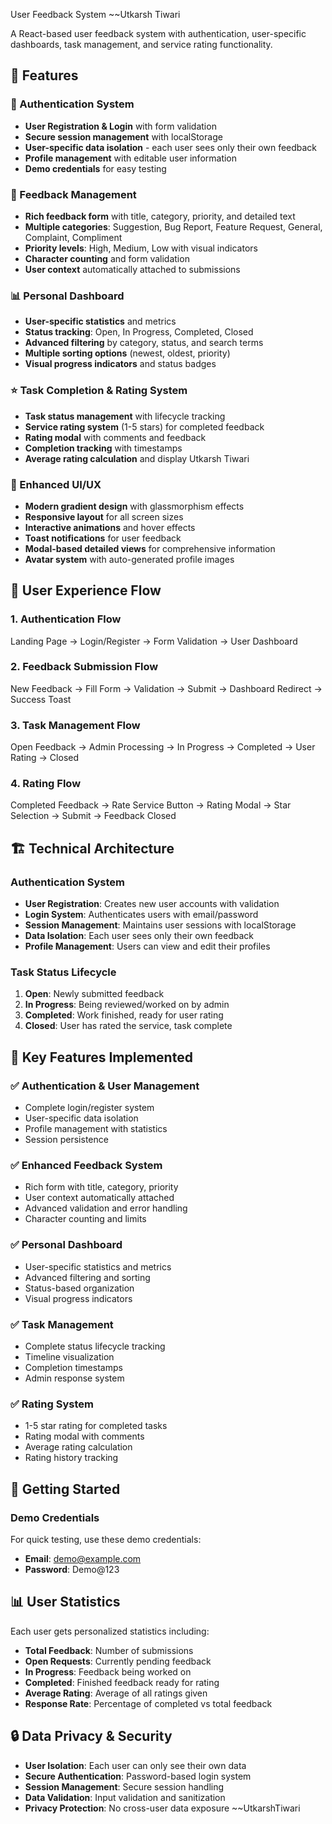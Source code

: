 User Feedback System   ~~Utkarsh Tiwari

A React-based user feedback system with authentication, user-specific dashboards, task management, and service rating functionality.

## 🚀 Features

### 🔐 Authentication System
- **User Registration & Login** with form validation
- **Secure session management** with localStorage
- **User-specific data isolation** - each user sees only their own feedback
- **Profile management** with editable user information
- **Demo credentials** for easy testing

### 📝 Feedback Management
- **Rich feedback form** with title, category, priority, and detailed text
- **Multiple categories**: Suggestion, Bug Report, Feature Request, General, Complaint, Compliment
- **Priority levels**: High, Medium, Low with visual indicators
- **Character counting** and form validation
- **User context** automatically attached to submissions

### 📊 Personal Dashboard
- **User-specific statistics** and metrics
- **Status tracking**: Open, In Progress, Completed, Closed
- **Advanced filtering** by category, status, and search terms
- **Multiple sorting options** (newest, oldest, priority)
- **Visual progress indicators** and status badges

### ⭐ Task Completion & Rating System
- **Task status management** with lifecycle tracking
- **Service rating system** (1-5 stars) for completed feedback
- **Rating modal** with comments and feedback
- **Completion tracking** with timestamps
- **Average rating calculation** and display
Utkarsh Tiwari
### 🎨 Enhanced UI/UX
- **Modern gradient design** with glassmorphism effects
- **Responsive layout** for all screen sizes
- **Interactive animations** and hover effects
- **Toast notifications** for user feedback
- **Modal-based detailed views** for comprehensive information
- **Avatar system** with auto-generated profile images

## 📱 User Experience Flow

### 1. Authentication Flow
Landing Page → Login/Register → Form Validation → User Dashboard

### 2. Feedback Submission Flow
New Feedback → Fill Form → Validation → Submit → Dashboard Redirect → Success Toast


### 3. Task Management Flow

Open Feedback → Admin Processing → In Progress → Completed → User Rating → Closed


### 4. Rating Flow

Completed Feedback → Rate Service Button → Rating Modal → Star Selection → Submit → Feedback Closed


## 🏗️ Technical Architecture
### Authentication System
- **User Registration**: Creates new user accounts with validation
- **Login System**: Authenticates users with email/password
- **Session Management**: Maintains user sessions with localStorage
- **Data Isolation**: Each user sees only their own feedback
- **Profile Management**: Users can view and edit their profiles

### Task Status Lifecycle
1. **Open**: Newly submitted feedback
2. **In Progress**: Being reviewed/worked on by admin
3. **Completed**: Work finished, ready for user rating
4. **Closed**: User has rated the service, task complete

## 🎯 Key Features Implemented

### ✅ Authentication & User Management
- Complete login/register system
- User-specific data isolation
- Profile management with statistics
- Session persistence

### ✅ Enhanced Feedback System
- Rich form with title, category, priority
- User context automatically attached
- Advanced validation and error handling
- Character counting and limits

### ✅ Personal Dashboard
- User-specific statistics and metrics
- Advanced filtering and sorting
- Status-based organization
- Visual progress indicators

### ✅ Task Management
- Complete status lifecycle tracking
- Timeline visualization
- Completion timestamps
- Admin response system

### ✅ Rating System
- 1-5 star rating for completed tasks
- Rating modal with comments
- Average rating calculation
- Rating history tracking

## 🚀 Getting Started

### Demo Credentials
For quick testing, use these demo credentials:
- **Email**: demo@example.com
- **Password**: Demo@123

## 📊 User Statistics

Each user gets personalized statistics including:
- **Total Feedback**: Number of submissions
- **Open Requests**: Currently pending feedback
- **In Progress**: Feedback being worked on
- **Completed**: Finished feedback ready for rating
- **Average Rating**: Average of all ratings given
- **Response Rate**: Percentage of completed vs total feedback

## 🔒 Data Privacy & Security

- **User Isolation**: Each user can only see their own data
- **Secure Authentication**: Password-based login system
- **Session Management**: Secure session handling
- **Data Validation**: Input validation and sanitization
- **Privacy Protection**: No cross-user data exposure
~~UtkarshTiwari
